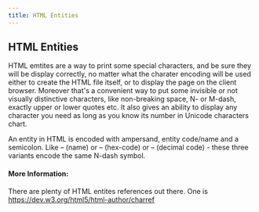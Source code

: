 ```yaml
---
title: HTML Entities
---
```

## HTML Entities

HTML emtites are a way to print some special characters, and be sure they will be display correctly, no matter what the charater encoding will be used either to create the HTML file itself, or to display the page on the client browser. Moreover that's a convenient way to put some invisible or not visually distinctive characters, like non-breaking space, N- or M-dash, exactly upper or lower quotes etc. It also gives an ability to display any character you need as long as you know its number in Unicode characters chart.

An entity in HTML is encoded with ampersand, entity code/name and a semicolon. Like &ndash; (name) or &#x02013; (hex-code) or
&#8211; (decimal code) - these three variants encode the same N-dash symbol.

#### More Information:
There are plenty of HTML entites references out there. One is https://dev.w3.org/html5/html-author/charref


